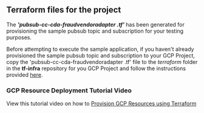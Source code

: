 ## Terraform files for the project

The ***'pubsub-cc-cda-fraudvendoradapter	.tf'*** has been generated for provisioning the sample pubsub topic and subscription for your testing purposes.  

Before attempting to execute the sample application, if you haven't already provisioned the sample pubsub topic and subscription to your GCP Project, copy the 'pubsub-cc-cda-fraudvendoradapter	.tf' file to the *terraform* folder in the **tf-infra** repository for you GCP Project and follow the instructions provided [here](https://simplify.telus.com/docs/default/component/developer-docs/topics/applying-terraform-configuration-in-gcp-6e4wBLR5Je9aP5Vd8y70vA/#applying-terraform-configuration-in-gcp).

### GCP Resource Deployment Tutorial Video

View this tutorial video on how to [Provision GCP Resources using Terraform](https://drive.google.com/file/d/1W0vaGDTZoZqCNUXHFZnekFY89rmcnqOY/view?usp=sharing)